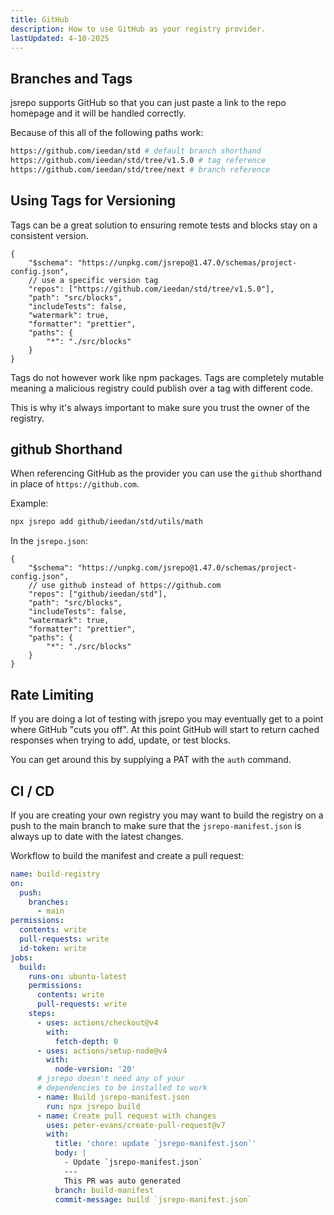 ```yaml
---
title: GitHub
description: How to use GitHub as your registry provider.
lastUpdated: 4-10-2025
---
```


## Branches and Tags

jsrepo supports GitHub so that you can just paste a link to the repo homepage and it will be handled correctly.

Because of this all of the following paths work:

```sh
https://github.com/ieedan/std # default branch shorthand
https://github.com/ieedan/std/tree/v1.5.0 # tag reference
https://github.com/ieedan/std/tree/next # branch reference
```

## Using Tags for Versioning

Tags can be a great solution to ensuring remote tests and blocks stay on a consistent version.

```jsonc
{
	"$schema": "https://unpkg.com/jsrepo@1.47.0/schemas/project-config.json",
	// use a specific version tag
	"repos": ["https://github.com/ieedan/std/tree/v1.5.0"],
	"path": "src/blocks",
	"includeTests": false,
	"watermark": true,
	"formatter": "prettier",
	"paths": {
		"*": "./src/blocks"
	}
}
```

Tags do not however work like npm packages. Tags are completely mutable meaning a malicious registry could publish over a tag with different code.

This is why it's always important to make sure you trust the owner of the registry.

## github Shorthand

When referencing GitHub as the provider you can use the `github` shorthand in place of `https://github.com`.

Example:

```sh
npx jsrepo add github/ieedan/std/utils/math
```

In the `jsrepo.json`:

```jsonc
{
	"$schema": "https://unpkg.com/jsrepo@1.47.0/schemas/project-config.json",
	// use github instead of https://github.com
	"repos": ["github/ieedan/std"],
	"path": "src/blocks",
	"includeTests": false,
	"watermark": true,
	"formatter": "prettier",
	"paths": {
		"*": "./src/blocks"
	}
}
```

## Rate Limiting

If you are doing a lot of testing with jsrepo you may eventually get to a point where GitHub "cuts you off". At this point GitHub will start to return cached responses when trying to add, update, or test blocks.

You can get around this by supplying a PAT with the `auth` command.

## CI / CD

If you are creating your own registry you may want to build the registry on a push to the main branch to make sure that the `jsrepo-manifest.json` is always up to date with the latest changes.

Workflow to build the manifest and create a pull request:

```yaml
name: build-registry
on:
  push:
    branches:
      - main
permissions:
  contents: write
  pull-requests: write
  id-token: write
jobs:
  build:
    runs-on: ubuntu-latest
    permissions:
      contents: write
      pull-requests: write
    steps:
      - uses: actions/checkout@v4
        with:
          fetch-depth: 0
      - uses: actions/setup-node@v4
        with:
          node-version: '20'
      # jsrepo doesn't need any of your
      # dependencies to be installed to work
      - name: Build jsrepo-manifest.json
        run: npx jsrepo build
      - name: Create pull request with changes
        uses: peter-evans/create-pull-request@v7
        with:
          title: 'chore: update `jsrepo-manifest.json`'
          body: |
            - Update `jsrepo-manifest.json`
            ---
            This PR was auto generated
          branch: build-manifest
          commit-message: build `jsrepo-manifest.json`
```
